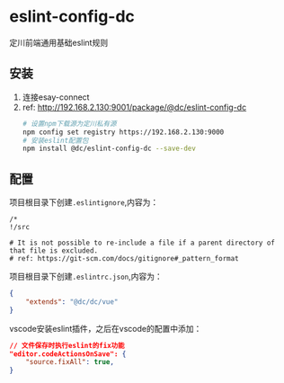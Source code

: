 # eslint-config-dc

定川前端通用基础eslint规则

## 安装
1. 连接esay-connect
2. ref: http://192.168.2.130:9001/package/@dc/eslint-config-dc
    ```bash
    # 设置npm下载源为定川私有源
    npm config set registry https://192.168.2.130:9000
    # 安装eslint配置包
    npm install @dc/eslint-config-dc --save-dev 
    ```

## 配置
项目根目录下创建`.eslintignore`,内容为：
```
/*
!/src

# It is not possible to re-include a file if a parent directory of that file is excluded. 
# ref: https://git-scm.com/docs/gitignore#_pattern_format
```

项目根目录下创建`.eslintrc.json`,内容为：
```json
{
    "extends": "@dc/dc/vue"
}
```

vscode安装eslint插件，之后在vscode的配置中添加：
```json
// 文件保存时执行eslint的fix功能
"editor.codeActionsOnSave": {
    "source.fixAll": true,
}
```